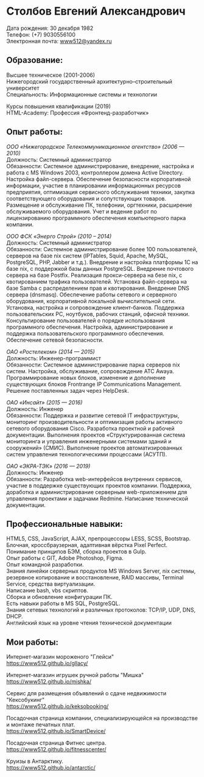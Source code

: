 # Столбов Евгений Александрович

Дата рождения: 30 декабря 1982  
Телефон: (+7) 9030556100  
Электронная почта: www512@yandex.ru

## Образование:

Высшее техническое (2001-2006)  
Нижегородский государственный архитектурно–строительный университет  
Специальность: Информационные системы и технологии  

Курсы повышения квалификации (2019)  
HTML-Academy: Профессия «Фронтенд-разработчик»

## Опыт работы:

*ООО «Нижегородское Телекоммуникационное агентство» (2006 — 2010)*  
Должность: Системный администратор  
Обязанности: Системное администрирование, внедрение, настройка и работа с MS Windows 2003, контроллером домена Active Directory. Настройка файл-сервера. Обеспечение безопасности корпоративной информации, участие в планировании информационных ресурсов предприятия, оптимизация сервисного обслуживания техники, закупка соответствующего оборудования и сопутствующих товаров. Размещение и обслуживание ПК, телефонии, оргтехники, расширение обслуживаемого оборудования. Учет и ведение работ по лицензированию программного обеспечения компьютерного парка компании.

*ООО ФСК «Энерго Строй» (2010 – 2014)*  
Должность: Системный администратор  
Обязанности: Системное администрирование более 100 пользователей, серверов на базе nix систем (IPTables‚ Squid‚ Apache‚ MySQL‚ PostgreSQL, PHP‚ Jabber и т.д.). Внедрение и настройка платформы 1С на базе nix, с поддержкой базы данных PostgreSQL. Внедрение почтового сервера на базе Postfix. Реализация прокси-сервера на безе nix, с квотированием трафика пользователей. Установка файл-сервера на базе Samba с распределением прав и квотирования. Внедрение DNS сервера (dnsmasq). Обеспечение работы сетевого и серверного оборудования, корпоративной локальной вычислительной сети. Установка, настройка и сопровождение  клиент-банков. Поддержка пользовательских РС, ноутбуков, рабочих станций, офисной техники. Консультирование пользователей о порядке использования программного обеспечения. Настройка, администрирование и поддержка пользовательского программного обеспечения. Обеспечение сетевой безопасности.

*ОАО «Ростелеком» (2014 — 2015)*  
Должность: Инженер-программист  
Обязанности: Системное администрирование парка серверов nix систем. Настройка, обслуживание, сопровождение АТС Awaya. Программирование новых блоков, изменение и дополнение существующих блоков Frontrange IP Communications Management. Решение поставленных задач через HelpDesk.

*ОАО «Инсайт» (2015 — 2016)*  
Должность: Инженер  
Обязанности: Поддержка и развитие сетевой IT инфраструктуры, мониторинг производительности и оптимизация работы активного сетевого оборудования Cisco. Разработка проектной и рабочей документации. Выполнения проектов «Структурированная система мониторинга и управления инженерными системами зданий и сооружений» (СМИС). Выполнение проектов автоматизированных систем управления технологическими процессами (АСУТП).

*ОАО «ЭКРА-ТЭК» (2016 — 2019)*  
Должность: Инженер  
Обязанности: Разработка web-интерфейсов внутренних сервисов, участие в поддержке существующих проектов компании. Поддержка, доработка и администрирование серверным web-приложением для управления проектами и задачами Redmine. Написание технической документации.

## Профессиональные навыки:

HTML5, CSS, JavaScript, AJAX, препроцессоры LESS, SCSS, Bootstrap.  
Блочная, кроссбраузерная, адаптивная вёрстка Pixel Perfect.  
Понимание принципов БЭМ, сборка проектов в Gulp.  
Опыт работы с GIT, Adobe Photoshop, Figma.  
Опыт командной разработки.  
Знания линейки серверных продуктов MS Windows Server, nix системы, резервное копирование и восстановление, RAID массивы, Terminal Service, средства виртуализации.  
Написание bash, vbs скриптов.  
Сборка и обновление конфигурации ПК.  
Есть навыки работы в MS SQL, PostgreSQL.  
Знания сетевых технологий и различных протоколов: TCP/IP, UDP, DNS, DHCP.  
Английский язык на уровне чтения технической документации

## Мои работы:

Интернет-магазин мороженого "Глейси"  
https://www512.github.io/gllacy/


Интернет-магазин игрушек ручной работы "Мишка"  
https://www512.github.io/mishka/


Сервис для размещения объявлений о сдаче недвижимости "Кексобукинг"  
https://www512.github.io/keksobooking/

Посадочная страница компании, специализирующейся на производстве и монтаже печатных плат.  
https://www512.github.io/SmartDevice/


Посадочная страница Фитнес центра.  
https://www512.github.io/fitnesscenter/


Круизы в Антарктику.  
https://www512.github.io/antarctic/